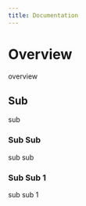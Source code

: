 ```yaml
---
title: Documentation
---
```


Overview
========

overview

Sub
---

sub

### Sub Sub

sub sub

### Sub Sub 1

sub sub 1
